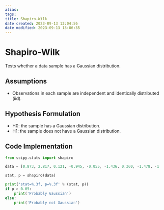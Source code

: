 ```yaml
---
alias: 
tags: 
title: Shapiro-Wilk
date created: 2023-09-13 13:04:56
date modified: 2023-09-13 13:06:35
---
```


# Shapiro-Wilk

Tests whether a data sample has a Gaussian distribution.

## Assumptions

- Observations in each sample are independent and identically distributed (iid).

## Hypothesis Formulation

- H0: the sample has a Gaussian distribution.
- H1: the sample does not have a Gaussian distribution.

## Code Implementation

```python
from scipy.stats import shapiro

data = [0.873, 2.817, 0.121, -0.945, -0.055, -1.436, 0.360, -1.478, -1.637, -1.869]

stat, p = shapiro(data)

print('stat=%.3f, p=%.3f' % (stat, p))
if p > 0.05:
	print('Probably Gaussian')
else:
	print('Probably not Gaussian')
```